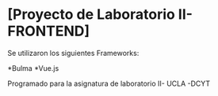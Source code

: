 # [Proyecto de Laboratorio II- FRONTEND]

Se utilizaron los siguientes Frameworks:

*Bulma
*Vue.js

Programado para la asignatura de laboratorio II- UCLA -DCYT
